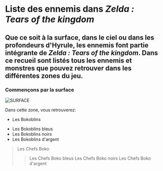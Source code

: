 # Liste des ennemis dans *Zelda : Tears of the kingdom*
## Que ce soit à la surface, dans le ciel ou dans les profondeurs d'Hyrule, les ennemis font partie intégrante de *Zelda : Tears of the kingdom*. Dans ce recueil sont listés tous les ennemis et monstres que pouvez retrouver dans les différentes zones du jeu.

### Commençons par la surface

![SURFACE](https://github.com/emmamichel19/RecueilEnnemisTOTK/assets/144808143/a2e66258-e1fa-4d43-875e-e1df5e57188e)






Dans cette zone, vous retrouverez:

* Les Bokoblins
- Les Bokoblins bleus
- Les Bokoblins noirs
- Les Bokoblins d'argent

>Les Chefs Boko
>>Les Chefs Boko bleus
>>Les Chefs Boko noirs
>>Les Chefs Boko d'argent

